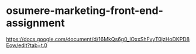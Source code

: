 # osumere-marketing-front-end-assignment
https://docs.google.com/document/d/16MkQs6g0_lOxxShFvyT0jzHoDKPD8Eow/edit?tab=t.0
